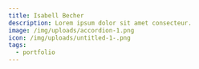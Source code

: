 ```yaml
---
title: Isabell Becher
description: Lorem ipsum dolor sit amet consecteur.
image: /img/uploads/accordion-1.png
icon: /img/uploads/untitled-1-.png
tags:
  - portfolio
---
```

